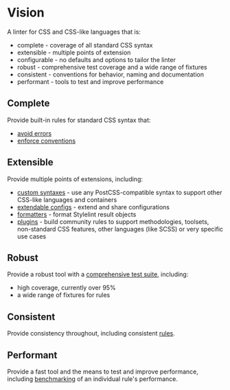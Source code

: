 # Vision

A linter for CSS and CSS-like languages that is:

- complete - coverage of all standard CSS syntax
- extensible - multiple points of extension
- configurable - no defaults and options to tailor the linter
- robust - comprehensive test coverage and a wide range of fixtures
- consistent - conventions for behavior, naming and documentation
- performant - tools to test and improve performance

## Complete

Provide built-in rules for standard CSS syntax that:

- [avoid errors](../user-guide/rules/list.md#avoid-errors)
- [enforce conventions](../user-guide/rules/list.md#enforce-conventions)

## Extensible

Provide multiple points of extensions, including:

- [custom syntaxes](../developer-guide/syntaxes.md) - use any PostCSS-compatible syntax to support other CSS-like languages and containers
- [extendable configs](../user-guide/configure.md#extends) - extend and share configurations
- [formatters](../developer-guide/formatters.md) - format Stylelint result objects
- [plugins](../developer-guide/plugins.md) - build community rules to support methodologies, toolsets, non-standard CSS features, other languages (like SCSS) or very specific use cases

## Robust

Provide a robust tool with a [comprehensive test suite](../developer-guide/rules.md#write-tests), including:

- high coverage, currently over 95%
- a wide range of fixtures for rules

## Consistent

Provide consistency throughout, including consistent [rules](../user-guide/rules/about.md).

## Performant

Provide a fast tool and the means to test and improve performance, including [benchmarking](../developer-guide/rules.md#improve-the-performance-of-a-rule) of an individual rule's performance.
